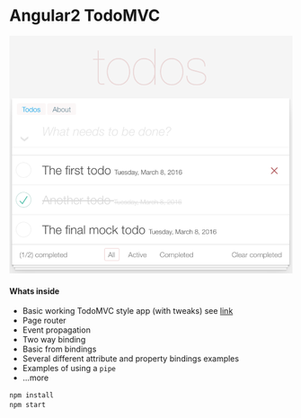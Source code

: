 Angular2 TodoMVC
=======================

![angular2-todo.png](../angular2-todo.png)

#### Whats inside
* Basic working TodoMVC style app (with tweaks) see [link](https://github.com/tastejs/todomvc-app-template)
* Page router
* Event propagation
* Two way binding
* Basic from bindings
* Several different attribute and property bindings examples
* Examples of using a `pipe`
* ...more

````bash
npm install
npm start
````

